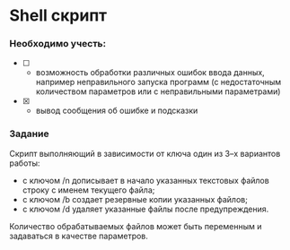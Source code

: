 # Shell скрипт 

### Необходимо учесть: 

- [ ] - возможность обработки различных ошибок ввода данных, например неправильного запуска программ (с недостаточным количеством параметров или с неправильными параметрами)
- [x] - вывод сообщения об ошибке и подсказки

### Задание
Скрипт выполняющий в зависимости от ключа один из 3–х вариантов работы:

- с ключом /n дописывает в начало указанных текстовых файлов строку с именем текущего файла;
- с ключом /b создает резервные копии указанных файлов;
- с ключом /d удаляет указанные файлы после предупреждения.

Количество обрабатываемых файлов может быть переменным и задаваться в качестве параметров.